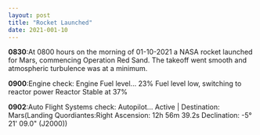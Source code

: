 ```yaml
---
layout: post
title: "Rocket Launched"
date: 2021-001-10
---
```


**0830**:At 0800 hours on the morning of 01-10-2021 a NASA rocket launched for Mars, commencing Operation Red Sand. The takeoff went smooth and atmospheric turbulence was at a minimum.

**0900**:Engine check: Engine Fuel level... 23% Fuel level low, switching to reactor power Reactor Stable at 37%

**0902**:Auto Flight Systems check: Autopilot... Active | Destination: Mars(Landing Quordiantes:Right Ascension: 12h 56m 39.2s 
Declination: -5° 21' 09.0" (J2000))
